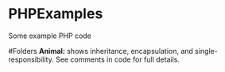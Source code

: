 # PHPExamples
Some example PHP code

#Folders
<b>Animal:</b> shows inheritance, encapsulation, and single-responsibility.  See comments in code for full details.

